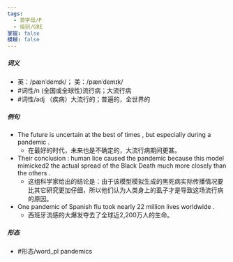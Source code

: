 ```yaml
---
tags:
  - 首字母/P
  - 级别/GRE
掌握: false
模糊: false
---
```

##### 词义
- 英：/pænˈdemɪk/； 美：/pænˈdemɪk/
- #词性/n  (全国或全球性)流行病；大流行病
- #词性/adj  （疾病）大流行的；普遍的，全世界的
##### 例句
- The future is uncertain at the best of times , but especially during a pandemic .
	- 在最好的时代，未来也是不确定的，大流行病期间更甚。
- Their conclusion : human lice caused the pandemic because this model mimicked2 the actual spread of the Black Death much more closely than the others .
	- 这组科学家给出的结论是：由于该模型模拟生成的黑死病实际传播情况要比其它研究更加仔细，所以他们认为人类身上的虱子才是导致这场流行病的原因。
- One pandemic of Spanish flu took nearly 22 million lives worldwide .
	- 西班牙流感的大爆发夺去了全球近2,200万人的生命。
##### 形态
- #形态/word_pl pandemics
